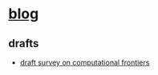 # [blog](https://emoh46.github.io/blog/)

## drafts 

- [draft survey on computational frontiers](https://emoh46.github.io/blog/drafts/DRAFT_Survey%20on%20Computational%20Frontiers.pdf)
